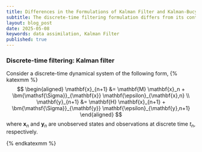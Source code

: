 ```yaml
---
title: Differences in the Formulations of Kalman Filter and Kalman-Bucy Filter
subtitle: The discrete-time filtering formulation differs from its continuous-time counterpart. To distinguish the difference, the observation error in discrete-time filter is referred to as 'measurement error,' whereas in the continuous-time filter, it is termed 'observation model noise.'
layout: blog_post
date: 2025-05-08
keywords: data assimilation, Kalman Filter
published: true
---
```


### Discrete-time filtering: Kalman filter

Consider a discrete-time dynamical system of the following form,
{% katexmm %}
$$
\begin{aligned}
\mathbf{x}_{n+1} &= \mathbf{M} \mathbf{x}_n + \bm{\mathsf{\Sigma}}_{\mathbf{x}} \mathbf{\epsilon}_{\mathbf{x},n} \\
\mathbf{y}_{n+1} &= \mathbf{H} \mathbf{x}_{n+1} + \bm{\mathsf{\Sigma}}_{\mathbf{y}} \mathbf{\epsilon}_{\mathbf{y},n+1}
\end{aligned}
$$
where $\mathbf{x}_n$ and $\mathbf{y}_n$ are unobserved states and observations at discrete time $t_n$, respectively. 

{% endkatexmm %}
